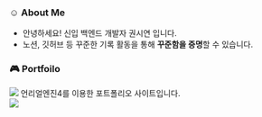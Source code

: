 ### :relaxed: About Me

- 안녕하세요! 신입 백엔드 개발자 권시연 입니다.
- 노션, 깃허브 등 꾸준한 기록 활동을 통해 **꾸준함을 증명**할 수 있습니다.

### :video_game: Portfoilo
<a href="https://jooonkim.com/" target="_blank"><img src="https://img.shields.io/badge/언리얼 포트폴리오-E8E8E8?style=for-the-badge&logo=unrealengine&logoColor=0E1128"/></a>
언리얼엔진4를 이용한 포트폴리오 사이트입니다.
<br/>
<a href="https://jooooon.notion.site/1a6945db289f43bf8ff18b0e869fad6d" target="_blank"><img src="https://img.shields.io/badge/공부기록-E8E8E8?style=for-the-badge&logo=notion&logoColor=000000"/></a>


